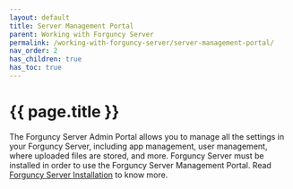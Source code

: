 ```yaml
---
layout: default
title: Server Management Portal
parent: Working with Forguncy Server
permalink: /working-with-forguncy-server/server-management-portal/
nav_order: 2
has_children: true
has_toc: true
---
```


# {{ page.title }}

The Forguncy Server Admin Portal allows you to manage all the settings in your Forguncy Server, including app management, user management, where uploaded files are stored, and more. Forguncy Server must be installed in order to use the Forguncy Server Management Portal. Read [Forguncy Server Installation](https://docs.forguncy.net/installation-and-deployment/install-forguncy-server/#installation) to know more. 

